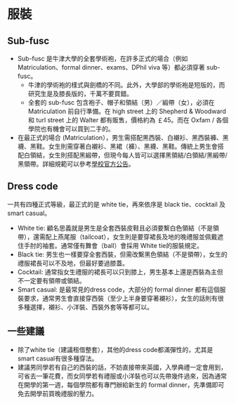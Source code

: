 # 服裝

## Sub-fusc
+ Sub-fusc 是牛津大學的全套學術袍，在許多正式的場合（例如 Matriculation、formal dinner、exams、DPhil viva 等）都必須穿著 sub-fusc。
  + 牛津的學術袍的樣式與劍橋的不同。此外，大學部的學術袍是短版的，而研究生是及膝長版的，千萬不要買錯。
  + 全套的 sub-fusc 包含袍子、帽子和領結（男）／緞帶（女），必須在 Matriculation 前自行準備。在 high street 上的 Shepherd & Woodward 和 turl street 上的 Walter 都有販售，價格約為 ￡45。而在 Oxfam / 各個學院也有機會可以買到二手的。
+ 在最正式的場合 (Matriculation），男生需搭配黑西裝、白襯衫、黑西裝褲、黑襪、黑鞋。女生則需穿著白襯衫、黑裙（褲）、黑襪、黑鞋。傳統上男生會搭配白領結，女生則搭配黑緞帶，但現今每人皆可以選擇黑領結/白領結/黑緞帶/黑領帶。詳細規範可以參考[學校官方公告](https://www.ox.ac.uk/students/academic/dress?wssl=1)。

## Dress code
一共有四種正式等級，最正式的是 white tie，再來依序是 black tie、cocktail 及 smart casual。
+ White tie: 顧名思義就是男生是全套西裝皮鞋且必須要繫白色領結（不是領帶），還需配上燕尾服（tailcoat），女生則是要穿裙長及地的晚禮服並佩戴遮住手肘的袖套。通常僅有舞會（ball）會採用 White tie的服裝規定。
+ Black tie: 男生也一樣要穿全套西裝，但需改繫黑色領結（不是領帶），女生的禮服裙長可以不及地，但最好要過膝蓋。
+ Cocktail: 通常指女生禮服的裙長可以只到膝上，男生基本上還是西裝為主但不一定要有領帶或領結。
+ Smart casual: 是最常見的dress code，大部分的 formal dinner 都有這個服裝要求，通常男生會直接穿西裝（至少上半身要穿著襯衫），女生的話則有很多種選擇，襯衫、小洋裝、西裝外套等等都可以。

## 一些建議
+ 除了white tie（建議租借整套），其他的dress code都滿彈性的，尤其是smart casual有很多種穿法。
+ 建議男同學若有自己的西裝的話，不妨直接帶來英國，入學典禮一定會用到，可省去一筆花費，而女同學若有禮服或小洋裝也可以先帶幾件過來，因為通常在開學的第一週，每個學院都有專門辦給新生的 formal dinner，先準備即可免去開學前買晚禮服的壓力。
